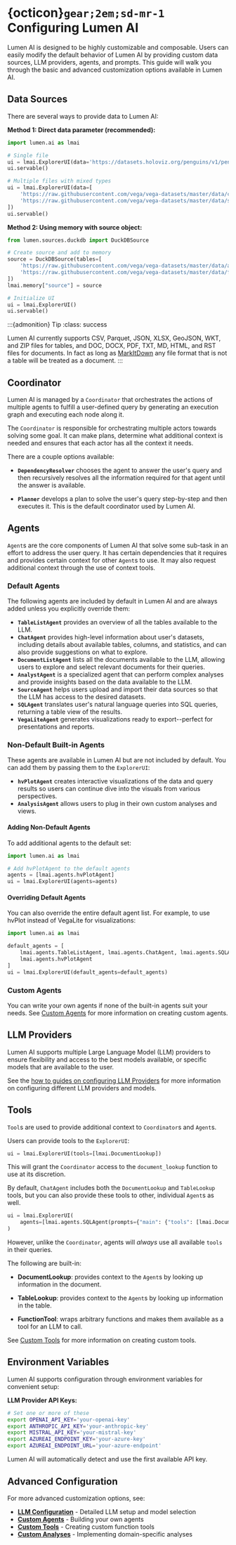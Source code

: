 # {octicon}`gear;2em;sd-mr-1` Configuring Lumen AI

Lumen AI is designed to be highly customizable and composable. Users can easily modify the default behavior of Lumen AI by providing custom data sources, LLM providers, agents, and prompts. This guide will walk you through the basic and advanced customization options available in Lumen AI.

## Data Sources

There are several ways to provide data to Lumen AI:

**Method 1: Direct data parameter (recommended):**
```python
import lumen.ai as lmai

# Single file
ui = lmai.ExplorerUI(data='https://datasets.holoviz.org/penguins/v1/penguins.csv')
ui.servable()

# Multiple files with mixed types
ui = lmai.ExplorerUI(data=[
    'https://raw.githubusercontent.com/vega/vega-datasets/master/data/cars.json',
    'https://raw.githubusercontent.com/vega/vega-datasets/master/data/stocks.csv'
])
ui.servable()
```

**Method 2: Using memory with source object:**
```python
from lumen.sources.duckdb import DuckDBSource

# Create source and add to memory
source = DuckDBSource(tables=[
    'https://raw.githubusercontent.com/vega/vega-datasets/master/data/airports.csv',
    'https://raw.githubusercontent.com/vega/vega-datasets/master/data/flights-5k.json'
])
lmai.memory["source"] = source

# Initialize UI
ui = lmai.ExplorerUI()
ui.servable()
```

:::{admonition} Tip
:class: success

Lumen AI currently supports CSV, Parquet, JSON, XLSX, GeoJSON, WKT, and ZIP files for tables, and DOC, DOCX, PDF, TXT, MD, HTML, and RST files for documents. In fact as long as [MarkItDown](https://github.com/microsoft/markitdown) any file format that is not a table will be treated as a document.
:::

## Coordinator

Lumen AI is managed by a `Coordinator` that orchestrates the actions of multiple agents to fulfill a user-defined query by generating an execution graph and executing each node along it.

The `Coordinator` is responsible for orchestrating multiple actors towards solving some goal. It can make plans, determine what additional context is needed and ensures that each actor has all the context it needs.

There are a couple options available:

- **`DependencyResolver`** chooses the agent to answer the user's query and then recursively resolves all the information required for that agent until the answer is available.

- **`Planner`** develops a plan to solve the user's query step-by-step and then executes it. This is the default coordinator used by Lumen AI.

## Agents

`Agent`s are the core components of Lumen AI that solve some sub-task in an effort to address the user query. It has certain dependencies that it requires and provides certain context for other `Agent`s to use. It may also request additional context through the use of context tools.

### Default Agents

The following agents are included by default in Lumen AI and are always added unless you explicitly override them:

- **`TableListAgent`** provides an overview of all the tables available to the LLM.
- **`ChatAgent`** provides high-level information about user's datasets, including details about available tables, columns, and statistics, and can also provide suggestions on what to explore.
- **`DocumentListAgent`** lists all the documents available to the LLM, allowing users to explore and select relevant documents for their queries.
- **`AnalystAgent`** is a specialized agent that can perform complex analyses and provide insights based on the data available to the LLM.
- **`SourceAgent`** helps users upload and import their data sources so that the LLM has access to the desired datasets.
- **`SQLAgent`** translates user's natural language queries into SQL queries, returning a table view of the results.
- **`VegaLiteAgent`** generates visualizations ready to export--perfect for presentations and reports.

### Non-Default Built-in Agents

These agents are available in Lumen AI but are not included by default. You can add them by passing them to the `ExplorerUI`:

- **`hvPlotAgent`** creates interactive visualizations of the data and query results so users can continue dive into the visuals from various perspectives.
- **`AnalysisAgent`** allows users to plug in their own custom analyses and views.

#### Adding Non-Default Agents

To add additional agents to the default set:

```python
import lumen.ai as lmai

# Add hvPlotAgent to the default agents
agents = [lmai.agents.hvPlotAgent]
ui = lmai.ExplorerUI(agents=agents)
```

#### Overriding Default Agents

You can also override the entire default agent list. For example, to use hvPlot instead of VegaLite for visualizations:

```python
import lumen.ai as lmai

default_agents = [
    lmai.agents.TableListAgent, lmai.agents.ChatAgent, lmai.agents.SQLAgent,
    lmai.agents.hvPlotAgent
]
ui = lmai.ExplorerUI(default_agents=default_agents)
```

### Custom Agents

You can write your own agents if none of the built-in agents suit your needs. See [Custom Agents](../how_to/ai_config/custom_agents) for more information on creating custom agents.

## LLM Providers

Lumen AI supports multiple Large Language Model (LLM) providers to ensure flexibility and access to the best models available, or specific models that are available to the user.

See the [how to guides on configuring LLM Providers](../how_to/llm/index) for more information on configuring different LLM providers and models.

## Tools

`Tool`s are used to provide additional context to `Coordinator`s and `Agent`s.

Users can provide tools to the `ExplorerUI`:

```python
ui = lmai.ExplorerUI(tools=[lmai.DocumentLookup])
```

This will grant the `Coordinator` access to the `document_lookup` function to use at its discretion.

By default, `ChatAgent` includes both the `DocumentLookup` and `TableLookup` tools, but you can also provide these tools to other, individual `Agent`s as well.

```python
ui = lmai.ExplorerUI(
    agents=[lmai.agents.SQLAgent(prompts={"main": {"tools": [lmai.DocumentLookup]}})]
)
```

However, unlike the `Coordinator`, agents will *always* use all available `tools` in their queries.

The following are built-in:

- **DocumentLookup**: provides context to the `Agent`s by looking up information in the document.

- **TableLookup**: provides context to the `Agent`s by looking up information in the table.

- **FunctionTool**: wraps arbitrary functions and makes them available as a tool for an LLM to call.

See [Custom Tools](../how_to/custom_tools) for more information on creating custom tools.

## Environment Variables

Lumen AI supports configuration through environment variables for convenient setup:

**LLM Provider API Keys:**
```bash
# Set one or more of these
export OPENAI_API_KEY='your-openai-key'
export ANTHROPIC_API_KEY='your-anthropic-key'
export MISTRAL_API_KEY='your-mistral-key'
export AZUREAI_ENDPOINT_KEY='your-azure-key'
export AZUREAI_ENDPOINT_URL='your-azure-endpoint'
```

Lumen AI will automatically detect and use the first available API key.

## Advanced Configuration

For more advanced customization options, see:

- **[LLM Configuration](../how_to/llm/index)** - Detailed LLM setup and model selection
- **[Custom Agents](../how_to/custom_agents)** - Building your own agents
- **[Custom Tools](../how_to/custom_tools)** - Creating custom function tools
- **[Custom Analyses](../how_to/custom_analyses)** - Implementing domain-specific analyses
